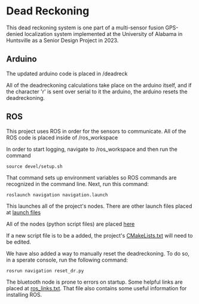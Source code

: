# Dead Reckoning
This dead reckoning system is one part of a multi-sensor fusion GPS-denied localization system implemented at the University of Alabama in Huntsville as a Senior Design Project in 2023.


## Arduino

The updated arduino code is placed in /deadreck

All of the deadreckoning calculations take place on the arduino itself, and if the character 'r' is sent over serial to it the arduino, the arduino resets the deadreckoning.

## ROS

This project uses ROS in order for the sensors to communicate. All of the ROS code is placed inside of /ros_workspace

In order to start logging, navigate to /ros_workspace and then run the command 
```
source devel/setup.sh
```

That command sets up environment variables so ROS commands are recognized in the command line. Next, run this command:

```
roslaunch navigation navigation.launch
```
This launches all of the project's nodes. There are other launch files placed at [launch files](ros_workspace/src/navigation/launch/) 

All of the nodes (python script files) are placed [here](ros_workspace/src/navigation/scripts/)

If a new script file is to be a added, the project's [CMakeLists.txt](ros_workspace/src/navigation/CMakeLists.txt?plain=1#L113) will need to be edited. 

We have also added a way to manually reset the deadreckoning. To do so, in a sperate console, run the following command:
```
rosrun navigation reset_dr.py
```

The bluetooth node is prone to errors on startup. Some helpful links are placed at [ros_links.txt](ros_links.txt). That file also contains some useful information for installing ROS.
